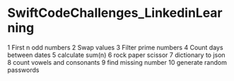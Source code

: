 # SwiftCodeChallenges_LinkedinLearning


1 First n odd numbers
2 Swap values
3 Filter prime numbers
4 Count days between dates
5 calculate sum(n)
6 rock paper scissor
7 dictionary to json
8 count vowels and consonants
9 find missing number
10 generate random passwords
